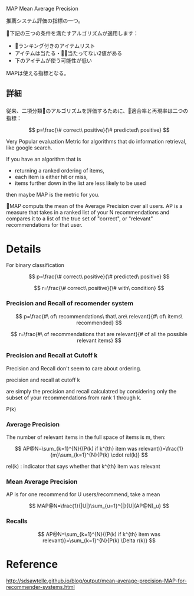 MAP Mean Average Precision

推薦システム評価の指標の一つ。

下記の三つの条件を満たすアルゴリズムが適用します：

- ランキング付きのアイテムリスト
- アイテムは当たる・当たってない2値がある
- 下のアイテムが使う可能性が低い

MAPは使える指標となる。

## 詳細

###

従来、二項分類のアルゴリズムを評価するために、適合率と再現率は二つの指標：

$$
p=\frac{\# correct\ positive}{\# predicted\ positive}
$$


Very Popular evaluation Metric for algorithms that do information retrieval, like google search.

If you have an algorithm that is

- returning a ranked ordering of items,
- each item is either hit or miss,
- items further down in the list are less likely to be used

then maybe MAP is the metric for you.


MAP computs the mean of the Average Precision over all users.
AP is a measure that takes in a ranked list of your N recommendations and compares it to a list of the true set of "correct", or "relevant" recommendations for that user.




# Details

For binary classification

$$
p=\frac{\# correct\ positive}{\# predicted\ positive}
$$

$$
r=\frac{\# correct\ positive}{\# with\ condition}
$$


### Precision and Recall of recomender system

$$
p=\frac{#\ of\ recommendations\ that\ are\ relevant}{#\ of\ items\ recommended}
$$

$$
r=\frac{#\ of recommendations that are relevant}{# of all the possible relevant items}
$$

### Precision and Recall at Cutoff k

Precision and Recall don't seem to care about ordering.


precision and recall at cutoff k

are simply the precision and recall calculatred by considering only the subset of your recommendations from rank 1 through k.

P(k)

### Average Precision


The number of relevant items in the full space of items is m, then:

$$
AP@N=\sum_{k=1}^{N}{(P(k) if k^{th} item was relevant)}=\frac{1}{m}\sum_{k=1}^{N}{P(k) \cdot rel(k)}
$$

rel(k) : indicator that says whether that k^{th} item was relevant

### Mean Average Precision

AP is for one recommend
for U users/recommend, take a mean

$$
MAP@N=\frac{1}{|U|}\sum_{u=1}^{|}{U|(AP@N)_u}
$$

### Recalls

$$
AP@N=\sum_{k=1}^{N}{(P(k) if k^{th} item was relevant)}=\sum_{k=1}^{N}{P(k) \Delta r(k)}
$$


# Reference

http://sdsawtelle.github.io/blog/output/mean-average-precision-MAP-for-recommender-systems.html
